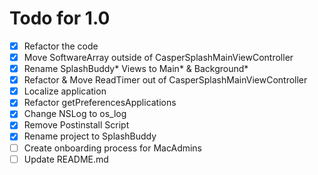 # Todo for 1.0

- [x] Refactor the code
- [x] Move SoftwareArray outside of CasperSplashMainViewController
- [x] Rename SplashBuddy* Views to Main* & Background*
- [x] Refactor & Move ReadTimer out of CasperSplashMainViewController
- [x] Localize application
- [x] Refactor getPreferencesApplications
- [x] Change NSLog to os_log
- [x] Remove Postinstall Script
- [x] Rename project to SplashBuddy
- [ ] Create onboarding process for MacAdmins
- [ ] Update README.md
